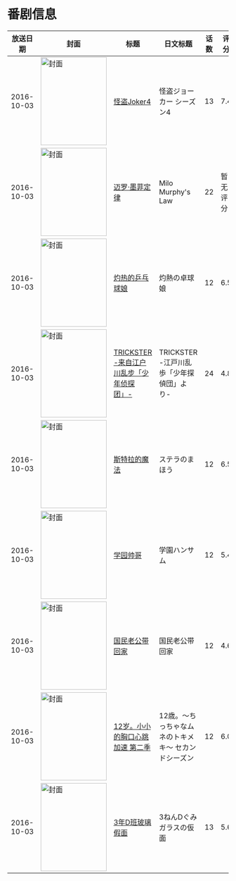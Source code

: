 # 番剧信息

|放送日期|封面|标题|日文标题|话数|评分|评分人数|
|---|---|---|---|---|---|---|
|2016-10-03|<img src="https://lain.bgm.tv/pic/cover/c/93/dc/185825_b5588.jpg" alt="封面" style="width:150px;height:200px;object-fit:cover;">|[怪盗Joker4](https://bangumi.tv/subject/185825)|怪盗ジョーカー シーズン4|13|7.4|92人评分|
|2016-10-03|<img src="https://lain.bgm.tv/pic/cover/c/4d/b3/214632_z8cnN.jpg" alt="封面" style="width:150px;height:200px;object-fit:cover;">|[迈罗·墨菲定律](https://bangumi.tv/subject/214632)|Milo Murphy's Law|22|暂无评分|少于10人评分|
|2016-10-03|<img src="https://lain.bgm.tv/pic/cover/c/ff/e0/175536_eedCZ.jpg" alt="封面" style="width:150px;height:200px;object-fit:cover;">|[灼热的乒乓球娘](https://bangumi.tv/subject/175536)|灼熱の卓球娘|12|6.5|749人评分|
|2016-10-03|<img src="https://lain.bgm.tv/pic/cover/c/8a/73/184153_qK5ne.jpg" alt="封面" style="width:150px;height:200px;object-fit:cover;">|[TRICKSTER -来自江户川乱步「少年侦探团」-](https://bangumi.tv/subject/184153)|TRICKSTER -江戸川乱歩「少年探偵団」より-|24|4.8|353人评分|
|2016-10-03|<img src="https://lain.bgm.tv/pic/cover/c/03/72/165972_bY6dY.jpg" alt="封面" style="width:150px;height:200px;object-fit:cover;">|[斯特拉的魔法](https://bangumi.tv/subject/165972)|ステラのまほう|12|6.5|1306人评分|
|2016-10-03|<img src="https://lain.bgm.tv/pic/cover/c/5b/d8/184285_4K66U.jpg" alt="封面" style="width:150px;height:200px;object-fit:cover;">|[学园帅哥](https://bangumi.tv/subject/184285)|学園ハンサム|12|5.4|638人评分|
|2016-10-03|<img src="https://lain.bgm.tv/pic/cover/c/c4/89/193870_bNXNC.jpg" alt="封面" style="width:150px;height:200px;object-fit:cover;">|[国民老公带回家](https://bangumi.tv/subject/193870)|国民老公带回家|12|4.6|25人评分|
|2016-10-03|<img src="https://lain.bgm.tv/pic/cover/c/73/4b/184745_n9I3N.jpg" alt="封面" style="width:150px;height:200px;object-fit:cover;">|[12岁。小小的胸口心跳加速 第二季](https://bangumi.tv/subject/184745)|12歳。～ちっちゃなムネのトキメキ～ セカンドシーズン|12|6.0|238人评分|
|2016-10-03|<img src="https://lain.bgm.tv/pic/cover/c/86/97/191390_V1vJW.jpg" alt="封面" style="width:150px;height:200px;object-fit:cover;">|[3年D班玻璃假面](https://bangumi.tv/subject/191390)|3ねんDぐみガラスの仮面|13|5.6|25人评分|
